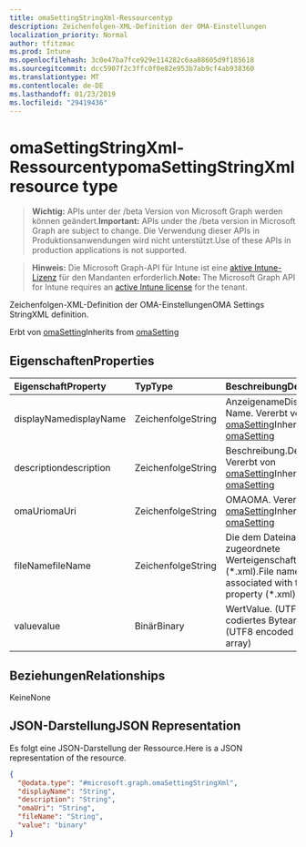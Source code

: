 ```yaml
---
title: omaSettingStringXml-Ressourcentyp
description: Zeichenfolgen-XML-Definition der OMA-Einstellungen
localization_priority: Normal
author: tfitzmac
ms.prod: Intune
ms.openlocfilehash: 3c0e47ba7fce929e114282c6aa88605d9f185618
ms.sourcegitcommit: dcc5907f2c3ffc0f0e82e953b7ab9cf4ab938360
ms.translationtype: MT
ms.contentlocale: de-DE
ms.lasthandoff: 01/23/2019
ms.locfileid: "29419436"
---
```

# <a name="omasettingstringxml-resource-type"></a><span data-ttu-id="1ab88-103">omaSettingStringXml-Ressourcentyp</span><span class="sxs-lookup"><span data-stu-id="1ab88-103">omaSettingStringXml resource type</span></span>

> <span data-ttu-id="1ab88-104">**Wichtig:** APIs unter der /beta Version von Microsoft Graph werden können geändert.</span><span class="sxs-lookup"><span data-stu-id="1ab88-104">**Important:** APIs under the /beta version in Microsoft Graph are subject to change.</span></span> <span data-ttu-id="1ab88-105">Die Verwendung dieser APIs in Produktionsanwendungen wird nicht unterstützt.</span><span class="sxs-lookup"><span data-stu-id="1ab88-105">Use of these APIs in production applications is not supported.</span></span>

> <span data-ttu-id="1ab88-106">**Hinweis:** Die Microsoft Graph-API für Intune ist eine [aktive Intune-Lizenz](https://go.microsoft.com/fwlink/?linkid=839381) für den Mandanten erforderlich.</span><span class="sxs-lookup"><span data-stu-id="1ab88-106">**Note:** The Microsoft Graph API for Intune requires an [active Intune license](https://go.microsoft.com/fwlink/?linkid=839381) for the tenant.</span></span>

<span data-ttu-id="1ab88-107">Zeichenfolgen-XML-Definition der OMA-Einstellungen</span><span class="sxs-lookup"><span data-stu-id="1ab88-107">OMA Settings StringXML definition.</span></span>


<span data-ttu-id="1ab88-108">Erbt von [omaSetting](../resources/intune-deviceconfig-omasetting.md)</span><span class="sxs-lookup"><span data-stu-id="1ab88-108">Inherits from [omaSetting](../resources/intune-deviceconfig-omasetting.md)</span></span>

## <a name="properties"></a><span data-ttu-id="1ab88-109">Eigenschaften</span><span class="sxs-lookup"><span data-stu-id="1ab88-109">Properties</span></span>
|<span data-ttu-id="1ab88-110">Eigenschaft</span><span class="sxs-lookup"><span data-stu-id="1ab88-110">Property</span></span>|<span data-ttu-id="1ab88-111">Typ</span><span class="sxs-lookup"><span data-stu-id="1ab88-111">Type</span></span>|<span data-ttu-id="1ab88-112">Beschreibung</span><span class="sxs-lookup"><span data-stu-id="1ab88-112">Description</span></span>|
|:---|:---|:---|
|<span data-ttu-id="1ab88-113">displayName</span><span class="sxs-lookup"><span data-stu-id="1ab88-113">displayName</span></span>|<span data-ttu-id="1ab88-114">Zeichenfolge</span><span class="sxs-lookup"><span data-stu-id="1ab88-114">String</span></span>|<span data-ttu-id="1ab88-115">Anzeigename</span><span class="sxs-lookup"><span data-stu-id="1ab88-115">Display Name.</span></span> <span data-ttu-id="1ab88-116">Vererbt von [omaSetting](../resources/intune-deviceconfig-omasetting.md)</span><span class="sxs-lookup"><span data-stu-id="1ab88-116">Inherited from [omaSetting](../resources/intune-deviceconfig-omasetting.md)</span></span>|
|<span data-ttu-id="1ab88-117">description</span><span class="sxs-lookup"><span data-stu-id="1ab88-117">description</span></span>|<span data-ttu-id="1ab88-118">Zeichenfolge</span><span class="sxs-lookup"><span data-stu-id="1ab88-118">String</span></span>|<span data-ttu-id="1ab88-119">Beschreibung.</span><span class="sxs-lookup"><span data-stu-id="1ab88-119">Description.</span></span> <span data-ttu-id="1ab88-120">Vererbt von [omaSetting](../resources/intune-deviceconfig-omasetting.md)</span><span class="sxs-lookup"><span data-stu-id="1ab88-120">Inherited from [omaSetting](../resources/intune-deviceconfig-omasetting.md)</span></span>|
|<span data-ttu-id="1ab88-121">omaUri</span><span class="sxs-lookup"><span data-stu-id="1ab88-121">omaUri</span></span>|<span data-ttu-id="1ab88-122">Zeichenfolge</span><span class="sxs-lookup"><span data-stu-id="1ab88-122">String</span></span>|<span data-ttu-id="1ab88-123">OMA</span><span class="sxs-lookup"><span data-stu-id="1ab88-123">OMA.</span></span> <span data-ttu-id="1ab88-124">Vererbt von [omaSetting](../resources/intune-deviceconfig-omasetting.md)</span><span class="sxs-lookup"><span data-stu-id="1ab88-124">Inherited from [omaSetting](../resources/intune-deviceconfig-omasetting.md)</span></span>|
|<span data-ttu-id="1ab88-125">fileName</span><span class="sxs-lookup"><span data-stu-id="1ab88-125">fileName</span></span>|<span data-ttu-id="1ab88-126">Zeichenfolge</span><span class="sxs-lookup"><span data-stu-id="1ab88-126">String</span></span>|<span data-ttu-id="1ab88-127">Die dem Dateinamen zugeordnete Werteigenschaft (\*.xml).</span><span class="sxs-lookup"><span data-stu-id="1ab88-127">File name associated with the Value property (\*.xml).</span></span>|
|<span data-ttu-id="1ab88-128">value</span><span class="sxs-lookup"><span data-stu-id="1ab88-128">value</span></span>|<span data-ttu-id="1ab88-129">Binär</span><span class="sxs-lookup"><span data-stu-id="1ab88-129">Binary</span></span>|<span data-ttu-id="1ab88-130">Wert</span><span class="sxs-lookup"><span data-stu-id="1ab88-130">Value.</span></span> <span data-ttu-id="1ab88-131">(UTF8-codiertes Bytearray)</span><span class="sxs-lookup"><span data-stu-id="1ab88-131">(UTF8 encoded byte array)</span></span>|

## <a name="relationships"></a><span data-ttu-id="1ab88-132">Beziehungen</span><span class="sxs-lookup"><span data-stu-id="1ab88-132">Relationships</span></span>
<span data-ttu-id="1ab88-133">Keine</span><span class="sxs-lookup"><span data-stu-id="1ab88-133">None</span></span>

## <a name="json-representation"></a><span data-ttu-id="1ab88-134">JSON-Darstellung</span><span class="sxs-lookup"><span data-stu-id="1ab88-134">JSON Representation</span></span>
<span data-ttu-id="1ab88-135">Es folgt eine JSON-Darstellung der Ressource.</span><span class="sxs-lookup"><span data-stu-id="1ab88-135">Here is a JSON representation of the resource.</span></span>
<!-- {
  "blockType": "resource",
  "@odata.type": "microsoft.graph.omaSettingStringXml"
}
-->
``` json
{
  "@odata.type": "#microsoft.graph.omaSettingStringXml",
  "displayName": "String",
  "description": "String",
  "omaUri": "String",
  "fileName": "String",
  "value": "binary"
}
```




